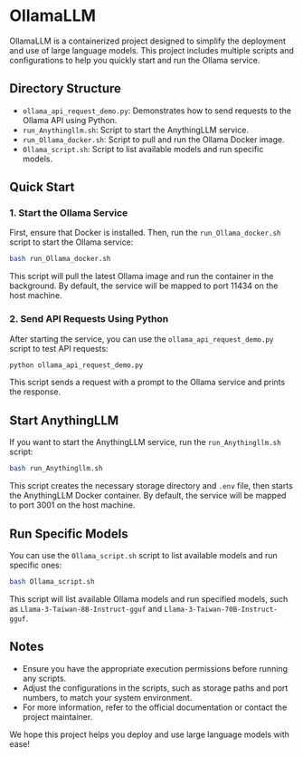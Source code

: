 # OllamaLLM

OllamaLLM is a containerized project designed to simplify the deployment and use of large language models. This project includes multiple scripts and configurations to help you quickly start and run the Ollama service.

## Directory Structure

- `ollama_api_request_demo.py`: Demonstrates how to send requests to the Ollama API using Python.
- `run_Anythingllm.sh`: Script to start the AnythingLLM service.
- `run_Ollama_docker.sh`: Script to pull and run the Ollama Docker image.
- `Ollama_script.sh`: Script to list available models and run specific models.

## Quick Start

### 1. Start the Ollama Service

First, ensure that Docker is installed. Then, run the `run_Ollama_docker.sh` script to start the Ollama service:

```bash
bash run_Ollama_docker.sh
```

This script will pull the latest Ollama image and run the container in the background. By default, the service will be mapped to port 11434 on the host machine.

### 2. Send API Requests Using Python

After starting the service, you can use the `ollama_api_request_demo.py` script to test API requests:

```bash
python ollama_api_request_demo.py
```

This script sends a request with a prompt to the Ollama service and prints the response.

## Start AnythingLLM

If you want to start the AnythingLLM service, run the `run_Anythingllm.sh` script:

```bash
bash run_Anythingllm.sh
```

This script creates the necessary storage directory and `.env` file, then starts the AnythingLLM Docker container. By default, the service will be mapped to port 3001 on the host machine.

## Run Specific Models

You can use the `Ollama_script.sh` script to list available models and run specific ones:

```bash
bash Ollama_script.sh
```

This script will list available Ollama models and run specified models, such as `Llama-3-Taiwan-8B-Instruct-gguf` and `Llama-3-Taiwan-70B-Instruct-gguf`.

## Notes

- Ensure you have the appropriate execution permissions before running any scripts.
- Adjust the configurations in the scripts, such as storage paths and port numbers, to match your system environment.
- For more information, refer to the official documentation or contact the project maintainer.

We hope this project helps you deploy and use large language models with ease!
